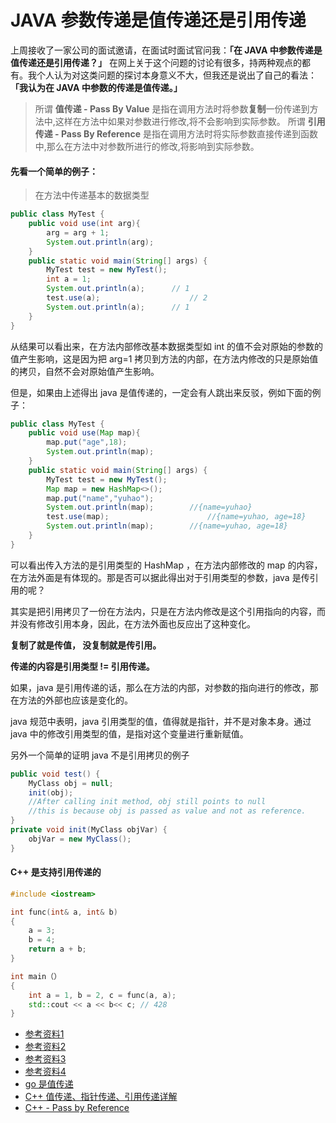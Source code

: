 # JAVA 参数传递是值传递还是引用传递

上周接收了一家公司的面试邀请，在面试时面试官问我：**「在 JAVA 中参数传递是值传递还是引用传递？」** 在网上关于这个问题的讨论有很多，持两种观点的都有。我个人认为对这类问题的探讨本身意义不大，但我还是说出了自己的看法： **「我认为在 JAVA 中参数的传递是值传递。」**


> 所谓 **值传递 - Pass By Value**  是指在调用方法时将参数**复制**一份传递到方法中,这样在方法中如果对参数进行修改,将不会影响到实际参数。
> 所谓 **引用传递 - Pass By Reference** 是指在调用方法时将实际参数直接传递到函数中,那么在方法中对参数所进行的修改,将影响到实际参数。

#### 先看一个简单的例子：

> 在方法中传递基本的数据类型

```java
public class MyTest {
    public void use(int arg){
        arg = arg + 1;
        System.out.println(arg);
    }
    public static void main(String[] args) {
        MyTest test = new MyTest();
        int a = 1;
        System.out.println(a);      // 1
        test.use(a);                    // 2
        System.out.println(a);      // 1
    }
}
```

从结果可以看出来，在方法内部修改基本数据类型如 int 的值不会对原始的参数的值产生影响，这是因为把 arg=1 拷贝到方法的内部，在方法内修改的只是原始值的拷贝，自然不会对原始值产生影响。

但是，如果由上述得出 java 是值传递的，一定会有人跳出来反驳，例如下面的例子：

```java
public class MyTest {
    public void use(Map map){
        map.put("age",18);
        System.out.println(map);
    }
    public static void main(String[] args) {
        MyTest test = new MyTest();
        Map map = new HashMap<>();
        map.put("name","yuhao");
        System.out.println(map);        //{name=yuhao}
        test.use(map);                      //{name=yuhao, age=18}
        System.out.println(map);        //{name=yuhao, age=18}
    }
}
```

可以看出传入方法的是引用类型的 HashMap ，在方法内部修改的 map 的内容，在方法外面是有体现的。那是否可以据此得出对于引用类型的参数，java 是传引用的呢？

其实是把引用拷贝了一份在方法内，只是在方法内修改是这个引用指向的内容，而并没有修改引用本身，因此，在方法外面也反应出了这种变化。

**复制了就是传值， 没复制就是传引用。**

**传递的内容是引用类型 != 引用传递。**

如果，java 是引用传递的话，那么在方法的内部，对参数的指向进行的修改，那在方法的外部也应该是变化的。

java 规范中表明，java 引用类型的值，值得就是指针，并不是对象本身。通过java 中的修改引用类型的值，是指对这个变量进行重新赋值。

另外一个简单的证明 java 不是引用拷贝的例子

```java
public void test() {
    MyClass obj = null;
    init(obj);
    //After calling init method, obj still points to null
    //this is because obj is passed as value and not as reference.
}
private void init(MyClass objVar) {
    objVar = new MyClass();
}
```

#### C++ 是支持引用传递的

```c++
#include <iostream>

int func(int& a, int& b)
{
    a = 3;
    b = 4;
    return a + b;
}

int main（）
{
    int a = 1, b = 2, c = func(a, a);
    std::cout << a << b<< c; // 428
}
```



+ [参考资料1](https://www.cnblogs.com/9513-/p/8484071.html)
+ [参考资料2](https://www.zhihu.com/question/31203609)
+ [参考资料3](https://stackoverflow.com/questions/373419/whats-the-difference-between-passing-by-reference-vs-passing-by-value/36208432)
+ [参考资料4](https://stackoverflow.com/questions/40480/is-java-pass-by-reference-or-pass-by-value)
+ [go 是值传递](https://www.flysnow.org/2018/02/24/golang-function-parameters-passed-by-value.html)
+ [C++ 值传递、指针传递、引用传递详解](https://www.cnblogs.com/yanlingyin/archive/2011/12/07/2278961.html)
+ [C++ - Pass by Reference](https://www.youtube.com/watch?v=gyIQ8YPeTuk)